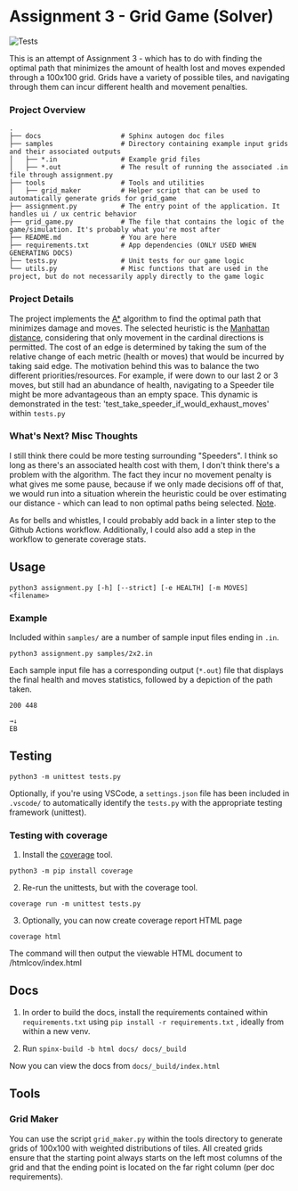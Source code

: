 # Assignment 3 - Grid Game (Solver)

![Tests](https://github.com/CharlesAMiller/Cenith-Assignment3/actions/workflows/python-app.yml/badge.svg)

This is an attempt of Assignment 3 - which has to do with finding the optimal path that 
minimizes the amount of health lost and moves expended through a 100x100 grid. Grids
have a variety of possible tiles, and navigating through them can incur different health
and movement penalties. 

### Project Overview
```
.
├── docs                    # Sphinx autogen doc files 
├── samples                 # Directory containing example input grids and their associated outputs
│   ├── *.in                # Example grid files
│   ├── *.out               # The result of running the associated .in file through assignment.py 
├── tools                   # Tools and utilities
│   ├── grid_maker          # Helper script that can be used to automatically generate grids for grid_game
├── assignment.py           # The entry point of the application. It handles ui / ux centric behavior
├── grid_game.py            # The file that contains the logic of the game/simulation. It's probably what you're most after
├── README.md               # You are here
├── requirements.txt        # App dependencies (ONLY USED WHEN GENERATING DOCS)
├── tests.py                # Unit tests for our game logic 
└── utils.py                # Misc functions that are used in the project, but do not necessarily apply directly to the game logic
```


### Project Details
The project implements the [A*](https://en.wikipedia.org/wiki/A*_search_algorithm) algorithm to 
find the optimal path that minimizes damage and moves. The selected heuristic is the [Manhattan distance](https://en.wikipedia.org/wiki/Taxicab_geometry), considering that only movement in the cardinal directions is permitted. 
The cost of an edge is determined by taking the sum of the relative change of each metric (health or moves) that would be incurred by taking said edge.
The motivation behind this was to balance the two different priorities/resources. For example, if were down to our last 2 or 3 moves, but still had an abundance of health, navigating to a Speeder tile might be more advantageous than an empty space. This dynamic is demonstrated in the test: 'test_take_speeder_if_would_exhaust_moves' within `tests.py`

### What's Next? Misc Thoughts
I still think there could be more testing surrounding "Speeders". I think so long as there's an associated health cost with them, I don't think there's a problem with the algorithm. The fact they incur no movement penalty is what gives me some pause, because if we only made decisions off of that, we would run into a situation wherein the heuristic could 
be over estimating our distance - which can lead to non optimal paths being selected. [Note](http://theory.stanford.edu/~amitp/GameProgramming/Heuristics.html).

As for bells and whistles, I could probably add back in a linter step to the Github Actions workflow.
Additionally, I could also add a step in the workflow to generate coverage stats.

## Usage
```
python3 assignment.py [-h] [--strict] [-e HEALTH] [-m MOVES] <filename> 
```

### Example 
Included within `samples/` are a number of sample input files ending in `.in`.

```
python3 assignment.py samples/2x2.in
```

Each sample input file has a corresponding output (`*.out`) file that displays the
final health and moves statistics, followed by a depiction of the path taken. 

```
200 448

→↓
EB
```

## Testing
```
python3 -m unittest tests.py
```

Optionally, if you're using VSCode, a `settings.json` file has been included in `.vscode/` to automatically
identify the `tests.py` with the appropriate testing framework (unittest).


### Testing with coverage

1. Install the [coverage](https://coverage.readthedocs.io/en/7.2.3/) tool.


``` 
python3 -m pip install coverage 
```
2. Re-run the unittests, but with the coverage tool.

```
coverage run -m unittest tests.py
```

3. Optionally, you can now create coverage report HTML page

```
coverage html 
```

The command will then output the viewable HTML document to /htmlcov/index.html

## Docs
1. In order to build the docs, install the requirements contained within `requirements.txt` using `pip install -r requirements.txt` , ideally from within a new venv.

2. Run `spinx-build -b html docs/ docs/_build`

Now you can view the docs from `docs/_build/index.html`

## Tools

### Grid Maker
You can use the script `grid_maker.py` within the tools directory to generate grids of 100x100
with weighted distributions of tiles. All created grids ensure that the starting point always starts
on the left most columns of the grid and that the ending point is located on the far right column (per doc requirements).
